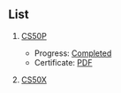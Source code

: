 ## List

1. [CS50P](content.md)
	- Progress: [Completed](https://cs50.me/cs50p)
	- Certificate: [PDF](courses/CS50P/certificates/CS50P.pdf)

3. [CS50X](courses/CS50X/content)